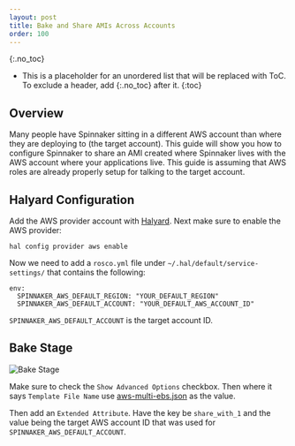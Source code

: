 ```yaml
---
layout: post
title: Bake and Share AMIs Across Accounts
order: 100
---
```

{:.no_toc}
* This is a placeholder for an unordered list that will be replaced with ToC. To exclude a header, add {:.no_toc} after it.
{:toc}

## Overview

Many people have Spinnaker sitting in a different AWS account than where they are deploying to (the target account). This guide will show you how to configure Spinnaker to share an AMI created where Spinnaker lives with the AWS account where your applications live. This guide is assuming that AWS roles are already properly setup for talking to the target account.

## Halyard Configuration

Add the AWS provider account with [Halyard](https://github.com/spinnaker/halyard/blob/master/docs/commands.md#hal-config-provider-aws-account-add). Next make sure to enable the AWS provider:
```
hal config provider aws enable
```

Now we need to add a `rosco.yml` file under `~/.hal/default/service-settings/` that contains the following:
```
env:
  SPINNAKER_AWS_DEFAULT_REGION: "YOUR_DEFAULT_REGION"
  SPINNAKER_AWS_DEFAULT_ACCOUNT: "YOUR_DEFAULT_AWS_ACCOUNT_ID"
```

`SPINNAKER_AWS_DEFAULT_ACCOUNT` is the target account ID.

## Bake Stage

![Bake Stage](https://cl.ly/aa83d47ee066/Image%2525202019-02-18%252520at%25252016.32.19.png)

Make sure to check the `Show Advanced Options` checkbox. Then where it says `Template File Name` use [aws-multi-ebs.json](https://github.com/spinnaker/rosco/blob/ccb004e511b14642218aaf229923fefa0a9c250c/rosco-web/config/packer/aws-multi-ebs.json) as the value.

Then add an `Extended Attribute`. Have the key be `share_with_1` and the value being the target AWS account ID that was used for `SPINNAKER_AWS_DEFAULT_ACCOUNT`.
